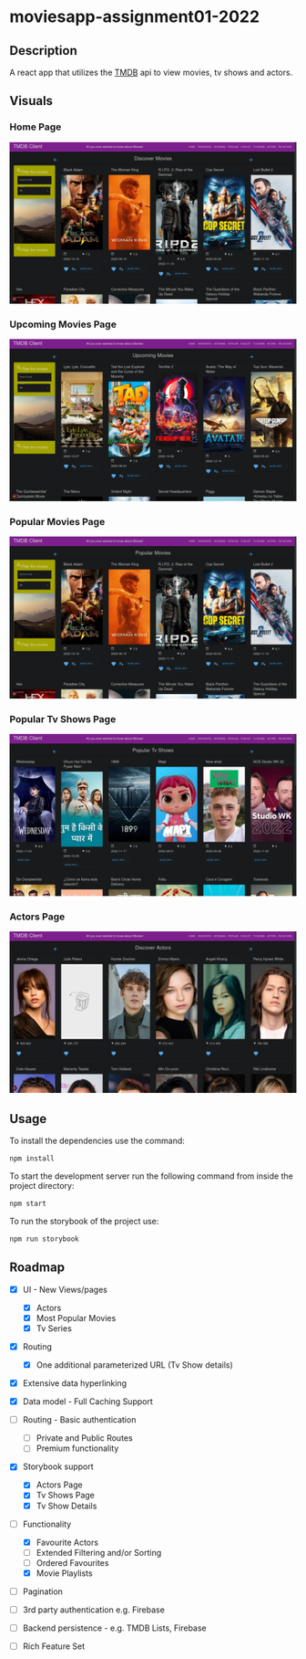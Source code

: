 # moviesapp-assignment01-2022



## Description
A react app that utilizes the [TMDB](https://www.themoviedb.org/) api to view movies, tv shows and actors.

## Visuals
### Home Page
![Home Page](./images/HomePage.png)
### Upcoming Movies Page
![Upcoming Movies Page](./images/UpcomingMoviesPage.png)
### Popular Movies Page
![Popular Movies Page](./images/PopularMoviesPage.png)
### Popular Tv Shows Page
![Popular Tv Shows Page](./images/PopularTvShowsPage.png)
### Actors Page
![Actors Page](./images/ActorsPage.png)

## Usage
To install the dependencies use the command:
``` sh
npm install
```

To start the development server run the following command from inside the project directory:
``` sh
npm start
```

To run the storybook of the project use:
``` sh
npm run storybook
```

## Roadmap
* [x] UI - New Views/pages
  * [x] Actors
  * [x] Most Popular Movies
  * [x] Tv Series
* [x] Routing
  * [x] One additional parameterized URL (Tv Show details)
* [x] Extensive data hyperlinking 
* [x] Data model - Full Caching Support
* [ ] Routing - Basic authentication
  * [ ] Private and Public Routes 
  * [ ] Premium functionality
* [x] Storybook support
  * [x] Actors Page
  * [x] Tv Shows Page
  * [x] Tv Show Details
* [ ] Functionality
  * [x] Favourite Actors
  * [ ] Extended Filtering and/or Sorting
  * [ ] Ordered Favourites
  * [x] Movie Playlists
* [ ] Pagination
* [ ] 3rd party authentication e.g. Firebase
* [ ] Backend persistence - e.g. TMDB Lists, Firebase
* [ ] Rich Feature Set

